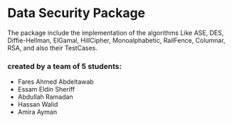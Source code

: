 # Data Security Package
The package include the implementation of the algorithms Like ASE, DES, Diffie-Hellman, ElGamal, HillCipher, Monoalphabetic, RailFence, Columnar, RSA, and also their TestCases.

### created by a team of 5 students: 
* Fares Ahmed Abdeltawab
* Essam Eldin Sheriff
* Abdullah Ramadan
* Hassan Walid
* Amira Ayman

